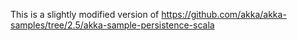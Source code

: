 This is a slightly modified version of https://github.com/akka/akka-samples/tree/2.5/akka-sample-persistence-scala

